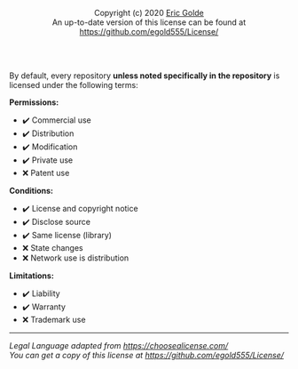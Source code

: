 
<p align="center">
Copyright (c) 2020 <a href="https://erc.golde.org/">Eric Golde</a>
<br>
An up-to-date version of this license can be found at <a href="https://github.com/egold555/License/">https://github.com/egold555/License/</a>
</p>

<br>
<br>

By default, every repository **__unless noted specifically in the repository__** is licensed under the following terms:

**Permissions:**
- <span title="This software and derivatives may be used for commercial purposes.">✔️ Commercial use</span>
- <span title="This software may be distributed.">✔️ Distribution</span>
- <span title="This software may be modified.">✔️ Modification</span>
- <span title="This software may be used and modified in private.">✔️ Private use</span>
- <span title="This license provides an express grant of patent rights from contributors.">❌ Patent use</span>

**Conditions:**
- <span title="A copy of the license and copyright notice must be included with the software.">✔️ License and copyright notice</span>
- <span title="Source code must be made available when the software is distributed. ">✔️ Disclose source</span>
- <span title="Modifications must be released under the same license when distributing the software. In some cases a similar or related license may be used, or this condition may not apply to works that use the software as a library.">✔️ Same license (library)</span>
- <span title="Changes made to the code must be documented.">❌ State changes</span>
- <span title="Users who interact with the software via network are given the right to receive a copy of the source code.">❌ Network use is distribution</span>

**Limitations:**
- <span title="This license includes a limitation of liability.">✔️ Liability</span>
- <span title="The license explicitly states that it does NOT provide any warranty.">✔️ Warranty</span>
- <span title="This license explicitly states that it does NOT grant trademark rights, even though licenses without such a statement probably do not grant any implicit trademark rights.">❌ Trademark use</span>

---

*Legal Language adapted from https://choosealicense.com/*
<br>
*You can get a copy of this license at https://github.com/egold555/License/*
